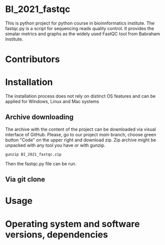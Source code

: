 # BI_2021_fastqc

This is python project for python course in bioinnformatics institute. The fastqc.py is a script for sequencing reads quality control. It provides the simalar metrics and graphs as the widely used FastQC tool from Babraham Institute. 

# Contributors

# Installation

The installation process does not rely on distinct OS features and can be applied for Windows, Linux and Mac systems

## Archive downloading

The archive with the content of the project can be downloaded via visual interface of GitHub. Please, go to our project *main* branch, choose green button "Code" on the upper right and download zip. Zip archive might be unpacked with any tool you have or with gunzip.

`gunzip BI_2021_fastqc.zip`

Then the fastqc.py file can be run.

## Via git clone

# Usage

# Operating system and software versions, dependencies

